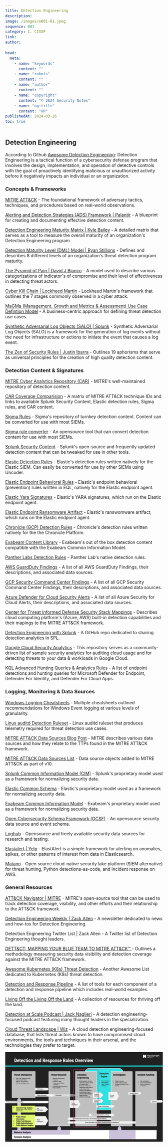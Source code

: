```yaml
---
title: Detection Engineering
description:
image: /images/e001-01.jpeg
sequence: 001
category: 1. CISSP
link:
author:

head:
  meta:
    - name: "keywords"
      content: ""
    - name: "robots"
      content: ""
    - name: "author"
      content: ""
    - name: "copyright"
      content: "© 2024 Security Notes"
    - name: "og:title"
      content: "HR"
publishedAt: 2024-03-16
toc: true
---
```


## Detection Engineering

According to Github <a href="https://github.com/infosecB/awesome-detection-engineering">Awesome Detection Engineering</a>: Detection Engineering is a tactical function of a cybersecurity defense program that involves the design, implementation, and operation of detective controls with the goal of proactively identifying malicious or unauthorized activity before it negatively impacts an individual or an organization.

### Concepts & Frameworks

<a href="https://attack.mitre.org/"> MITRE ATT&CK</a> - The foundational framework of adversary tactics, techniques, and procedures based on real-world observations.

<a href="https://github.com/palantir/alerting-detection-strategy-framework"> Alerting and Detection Strategies (ADS) Framework | Palantir</a> - A blueprint for creating and documenting effective detection content.

<a href="https://detectionengineering.io/"> Detection Engineering Maturity Matrix | Kyle Bailey</a> - A detailed matrix that serves as a tool to measure the overall maturity of an organization's Detection Engineering program.

<a href="http://ryanstillions.blogspot.com/2014/04/the-dml-model_21.html"> Detection Maturity Level (DML) Model | Ryan Stillions</a> - Defines and describes 8 different levels of an organization's threat detection program maturity.

<a href="http://detect-respond.blogspot.com/2013/03/the-pyramid-of-pain.html"> The Pyramid of Pain | David J Bianco</a> - A model used to describe various categorizations of indicator's of compromise and their level of effectiveness in detecting threat actors.

<a href="https://www.lockheedmartin.com/en-us/capabilities/cyber/cyber-kill-chain.html"> Cyber Kill Chain | Lockheed Martin</a> - Lockheed Martin's framework that outlines the 7 stages commonly observed in a cyber attack.

<a href="https://www.betaalvereniging.nl/wp-content/uploads/FI-ISAC-use-case-framework-verkorte-versie.pdf"> MaGMa (Management, Growth and Metrics & Assessment) Use Case Defintion Model</a> - A business-centric approach for defining threat detection use cases.

<a href="https://github.com/splunk/salo"> Synthetic Adversarial Log Objects (SALO) | Splunk</a> - Synthetic Adversarial Log Objects (SALO) is a framework for the generation of log events without the need for infrastructure or actions to initiate the event that causes a log event.

<a href="https://br0k3nlab.com/resources/zen-of-security-rules/"> The Zen of Security Rules | Justin Ibarra</a> - Outlines 19 aphorisms that serve as universal principles for the creation of high quality detection content.

### Detection Content & Signatures

<a href="https://car.mitre.org/"> MITRE Cyber Analytics Repository (CAR)</a> - MITRE's well-maintained repository of detection content.

<a href="https://car.mitre.org/coverage/"> CAR Coverage Comparision</a> - A matrix of MITRE ATT&CK technique IDs and links to available Splunk Security Content, Elastic detection rules, Sigma rules, and CAR content.

<a href="https://github.com/SigmaHQ/sigma"> Sigma Rules</a> - Sigma's repository of turnkey detection content. Content can be converted for use with most SIEMs.

<a href="https://sigconverter.io/"> Sigma rule converter</a> - An opensource tool that can convert detection content for use with most SIEMs.

<a href="https://github.com/splunk/security_content"> Splunk Security Content</a> - Splunk's open-source and frequently updated detection content that can be tweaked for use in other tools.

<a href="https://github.com/elastic/protections-artifacts/tree/main/behavior/rules"> Elastic Detection Rules</a> - Elastic's detection rules written natively for the Elastic SIEM. Can easily be converted for use by other SIEMs using Uncoder.

<a href="https://github.com/elastic/protections-artifacts/blob/main/ransomware/artifact.lua"> Elastic Endpoint Behavioral Rules</a> - Elastic's endpoint behavioral (prevention) rules written in EQL, natively for the Elastic endpoint agent.

<a href="https://github.com/elastic/protections-artifacts/tree/main/yara/rules"> Elastic Yara Signatures</a> - Elastic's YARA signatures, which run on the Elastic endpoint agent.

<a href="https://github.com/elastic/protections-artifacts/blob/main/ransomware/artifact.lua"> Elastic Endpoint Ransomware Artifact</a> - Elastic's ranswomware artifact, which runs on the Elastic endpoint agent.

<a href="https://github.com/chronicle/detection-rules"> Chronicle (GCP) Detection Rules</a> - Chronicle's detection rules written natively for the the Chronicle Platform.

<a href="https://github.com/ExabeamLabs/Content-Library-CIM2"> Exabeam Content Library</a> - Exabeam's out of the box detection content compatible with the Exabeam Common Information Model.

<a href="https://github.com/panther-labs/panther-analysis/tree/main/rules"> Panther Labs Detection Rules</a> - Panther Lab's native detection rules.

<a href="https://docs.aws.amazon.com/guardduty/latest/ug/guardduty_finding-types-active.html"> AWS GuardDuty Findings</a> - A list of all AWS GuardDuty Findings, their descriptions, and associated data sources.

<a href="https://cloud.google.com/security-command-center/docs/concepts-security-sources#threats"> GCP Security Command Center Findings</a> - A list of all GCP Security Command Center Findings, their descriptions, and associated data sources.

<a href="https://learn.microsoft.com/en-us/azure/defender-for-cloud/alerts-reference"> Azure Defender for Cloud Security Alerts</a> - A list of all Azure Security for Cloud Alerts, their descriptions, and associated data sources.

<a href="https://github.com/center-for-threat-informed-defense/security-stack-mappings"> Center for Threat Informed Defense Security Stack Mappings</a> - Describes cloud computing platform's (Azure, AWS) built-in detection capabilities and their mapings to the MITRE ATT&CK framework.

<a href="https://github.com/west-wind/Threat-Hunting-With-Splunk"> Detection Engineering with Splunk</a> - A GitHub repo dedicated to sharing detection analytics in SPL.

<a href="https://github.com/GoogleCloudPlatform/security-analytics"> Google Cloud Security Analytics</a> - This repository serves as a community-driven list of sample security analytics for auditing cloud usage and for detecting threats to your data & workloads in Google Cloud.

<a href="https://github.com/Bert-JanP/Hunting-Queries-Detection-Rules"> KQL Advanced Hunting Queries & Analytics Rules</a> - A list of endpoint detections and hunting queries for Microsoft Defender for Endpoint, Defender For Identity, and Defender For Cloud Apps.

### Logging, Monitoring & Data Sources

<a href="https://www.malwarearchaeology.com/cheat-sheets"> Windows Logging Cheatsheets</a> - Multiple cheatsheets outlined recommendations for Windows Event logging at various levels of granularity.

<a href="https://github.com/Neo23x0/auditd/blob/master/audit.rules"> Linux auditd Detection Ruleset</a> - Linux auditd ruleset that produces telemetry required for threat detection use cases.

<a href="https://medium.com/mitre-attack/defining-attack-data-sources-part-i-4c39e581454f"> MITRE ATT&CK Data Sources Blog Post</a> - MITRE describes various data sources and how they relate to the TTPs found in the MITRE ATT&CK framework.

<a href="https://medium.com/mitre-attack/defining-attack-data-sources-part-i-4c39e581454f"> MITRE ATT&CK Data Sources List</a> - Data source objects added to MITRE ATT&CK as part of v10.

<a href="https://docs.splunk.com/Documentation/CIM/5.0.0/User/Overview"> Splunk Common Information Model (CIM)</a> - Splunk's proprietary model used as a framework for normalizing security data.

<a href="https://www.elastic.co/guide/en/ecs/current/ecs-getting-started.html"> Elastic Common Schema</a> - Elastic's proprietary model used as a framework for normalizing security data.

<a href="https://github.com/ExabeamLabs/CIMLibrary"> Exabeam Common Information Model</a> - Exabeam's proprietary model used as a framework for normalizing security data.

<a href="https://schema.ocsf.io/categories?extensions"> Open Cybersecurity Schema Framework (OCSF)</a> - An opensource security data source and event schema.

<a href="https://github.com/logpai/loghub"> Loghub</a> - Opensource and freely available security data sources for research and testing.

<a href="https://github.com/Yelp/elastalert"> Elastalert | Yelp</a> - ElastAlert is a simple framework for alerting on anomalies, spikes, or other patterns of interest from data in Elasticsearch.

<a href="https://github.com/matanolabs/matano"> Matano</a> - Open source cloud-native security lake platform (SIEM alternative) for threat hunting, Python detections-as-code, and incident response on AWS.

### General Resources

<a href="https://mitre-attack.github.io/attack-navigator/"> ATT&CK Navigator | MITRE</a> - MITRE's open-source tool that can be used to track detection coverage, visibility, and other efforts and their relationship to the ATT&CK framework.

<a href="https://www.detectionengineering.net/"> Detection Engineering Weekly | Zack Allen</a> - A newsletter dedicated to news and how-tos for Detection Engineering.

Detection Engineering Twitter List | Zack Allen - A Twitter list of Detection Engineering thought leaders.

<a href="https://www.mbsecure.nl/blog/2019/5/dettact-mapping-your-blue-team-to-mitre-attack"> DETT&CT: MAPPING YOUR BLUE TEAM TO MITRE ATT&CK™ </a> - Outlines a methodology measuring security data visibility and detection coverage against the MITRE ATT&CK framework.

<a href="https://github.com/jatrost/awesome-kubernetes-threat-detection"> Awesome Kubernetes (K8s) Threat Detection</a> - Another Awesome List dedicated to Kubernetes (K8s) threat detection.

<a href="https://github.com/0x4D31/detection-and-response-pipeline"> Detection and Response Pipeline</a> - A list of tools for each component of a detection and response pipeline which includes real-world examples.

<a href="https://lolol.farm/"> Living Off the Living Off the Land</a> - A collection of resources for thriving off the land.

<a href="https://podcasts.apple.com/us/podcast/detection-at-scale/id1582584270"> Detection at Scale Podcast | Jack Naglieri</a> - A detection engineering-focused podcast featuring many thought leaders in the specialization.

<a href="https://threats.wiz.io/all-techniques"> Cloud Threat Landscape | Wiz</a> - A cloud detection engineering-focused database, that lists threat actors known to have compromised cloud environments, the tools and techniques in their arsenal, and the technologies they prefer to target.

![e001-01.jpeg](/images/e001-01.jpeg)

